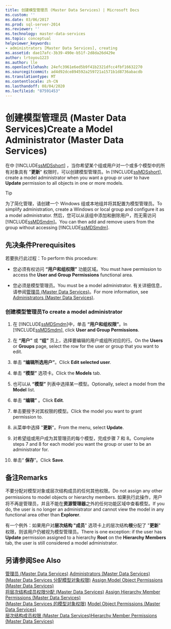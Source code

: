 ```yaml
---
title: 创建模型管理员 (Master Data Services) | Microsoft Docs
ms.custom: ''
ms.date: 03/06/2017
ms.prod: sql-server-2014
ms.reviewer: ''
ms.technology: master-data-services
ms.topic: conceptual
helpviewer_keywords:
- administrators [Master Data Services], creating
ms.assetid: dae17afc-3b39-490e-b51f-2d8da26d429e
author: lrtoyou1223
ms.author: lle
ms.openlocfilehash: 24efc3961e6ed5b9f41b2321dfcc4fbf16632270
ms.sourcegitcommit: ad4d92dce894592a259721a1571b1d8736abacdb
ms.translationtype: MT
ms.contentlocale: zh-CN
ms.lasthandoff: 08/04/2020
ms.locfileid: "87591453"
---
```

# <a name="create-a-model-administrator-master-data-services"></a><span data-ttu-id="9c08c-102">创建模型管理员 (Master Data Services)</span><span class="sxs-lookup"><span data-stu-id="9c08c-102">Create a Model Administrator (Master Data Services)</span></span>
  <span data-ttu-id="9c08c-103">在中 [!INCLUDE[ssMDSshort](../includes/ssmdsshort-md.md)] ，当你希望某个组或用户对一个或多个模型中的所有对象具有 "**更新**" 权限时，可以创建模型管理员。</span><span class="sxs-lookup"><span data-stu-id="9c08c-103">In [!INCLUDE[ssMDSshort](../includes/ssmdsshort-md.md)], create a model administrator when you want a group or user to have **Update** permission to all objects in one or more models.</span></span>  
  
> [!TIP]  
>  <span data-ttu-id="9c08c-104">为了简化管理，请创建一个 Windows 组或本地组并将其配置为模型管理员。</span><span class="sxs-lookup"><span data-stu-id="9c08c-104">To simplify administration, create a Windows or local group and configure it as a model administrator.</span></span> <span data-ttu-id="9c08c-105">然后，您可以从该组中添加和删除用户，而无需访问 [!INCLUDE[ssMDSmdm](../includes/ssmdsmdm-md.md)]。</span><span class="sxs-lookup"><span data-stu-id="9c08c-105">You can then add and remove users from the group without accessing [!INCLUDE[ssMDSmdm](../includes/ssmdsmdm-md.md)].</span></span>  
  
## <a name="prerequisites"></a><span data-ttu-id="9c08c-106">先决条件</span><span class="sxs-lookup"><span data-stu-id="9c08c-106">Prerequisites</span></span>  
 <span data-ttu-id="9c08c-107">若要执行此过程：</span><span class="sxs-lookup"><span data-stu-id="9c08c-107">To perform this procedure:</span></span>  
  
-   <span data-ttu-id="9c08c-108">您必须有权访问 **“用户和组权限”** 功能区域。</span><span class="sxs-lookup"><span data-stu-id="9c08c-108">You must have permission to access the **User and Group Permissions** functional area.</span></span>  
  
-   <span data-ttu-id="9c08c-109">您必须是模型管理员。</span><span class="sxs-lookup"><span data-stu-id="9c08c-109">You must be a model administrator.</span></span> <span data-ttu-id="9c08c-110">有关详细信息，请参阅[管理员 &#40;Master Data Services&#41;](administrators-master-data-services.md)。</span><span class="sxs-lookup"><span data-stu-id="9c08c-110">For more information, see [Administrators &#40;Master Data Services&#41;](administrators-master-data-services.md).</span></span>  
  
### <a name="to-create-a-model-administrator"></a><span data-ttu-id="9c08c-111">创建模型管理员</span><span class="sxs-lookup"><span data-stu-id="9c08c-111">To create a model administrator</span></span>  
  
1.  <span data-ttu-id="9c08c-112">在 [!INCLUDE[ssMDSmdm](../includes/ssmdsmdm-md.md)]中，单击 **“用户和组权限”**。</span><span class="sxs-lookup"><span data-stu-id="9c08c-112">In [!INCLUDE[ssMDSmdm](../includes/ssmdsmdm-md.md)], click **User and Group Permissions**.</span></span>  
  
2.  <span data-ttu-id="9c08c-113">在 **“用户”** 或 **“组”** 页上，选择要编辑的用户或组所对应的行。</span><span class="sxs-lookup"><span data-stu-id="9c08c-113">On the **Users** or **Groups** page, select the row for the user or group that you want to edit.</span></span>  
  
3.  <span data-ttu-id="9c08c-114">单击 **“编辑所选用户”**。</span><span class="sxs-lookup"><span data-stu-id="9c08c-114">Click **Edit selected user**.</span></span>  
  
4.  <span data-ttu-id="9c08c-115">单击 **“模型”** 选项卡。</span><span class="sxs-lookup"><span data-stu-id="9c08c-115">Click the **Models** tab.</span></span>  
  
5.  <span data-ttu-id="9c08c-116">也可以从 **“模型”** 列表中选择某一模型。</span><span class="sxs-lookup"><span data-stu-id="9c08c-116">Optionally, select a model from the **Model** list.</span></span>  
  
6.  <span data-ttu-id="9c08c-117">单击 **“编辑”** 。</span><span class="sxs-lookup"><span data-stu-id="9c08c-117">Click **Edit**.</span></span>  
  
7.  <span data-ttu-id="9c08c-118">单击要授予对其权限的模型。</span><span class="sxs-lookup"><span data-stu-id="9c08c-118">Click the model you want to grant permission to.</span></span>  
  
8.  <span data-ttu-id="9c08c-119">从菜单中选择 "**更新**"。</span><span class="sxs-lookup"><span data-stu-id="9c08c-119">From the menu, select **Update**.</span></span>  
  
9. <span data-ttu-id="9c08c-120">对希望组或用户成为其管理员的每个模型，完成步骤 7 和 8。</span><span class="sxs-lookup"><span data-stu-id="9c08c-120">Complete steps 7 and 8 for each model you want the group or user to be an administrator for.</span></span>  
  
10. <span data-ttu-id="9c08c-121">单击“ **保存**”。</span><span class="sxs-lookup"><span data-stu-id="9c08c-121">Click **Save**.</span></span>  
  
## <a name="remarks"></a><span data-ttu-id="9c08c-122">备注</span><span class="sxs-lookup"><span data-stu-id="9c08c-122">Remarks</span></span>  
 <span data-ttu-id="9c08c-123">不要分配对模型对象或层次结构成员的任何其他权限。</span><span class="sxs-lookup"><span data-stu-id="9c08c-123">Do not assign any other permissions to model objects or hierarchy members.</span></span> <span data-ttu-id="9c08c-124">如果执行此操作，用户将不再是管理员，并且不能在**资源管理器**之外的任何功能区域中查看模型。</span><span class="sxs-lookup"><span data-stu-id="9c08c-124">If you do, the user is no longer an administrator and cannot view the model in any functional area other than **Explorer**.</span></span>  
  
 <span data-ttu-id="9c08c-125">有一个例外：如果用户对**层次结构 "成员**" 选项卡上的层次结构**根**分配了 "**更新**" 权限，则该用户仍被视为模型管理员。</span><span class="sxs-lookup"><span data-stu-id="9c08c-125">There is one exception: if the user has **Update** permission assigned to a hierarchy **Root** on the **Hierarchy Members** tab, the user is still considered a model administrator.</span></span>  
  
## <a name="see-also"></a><span data-ttu-id="9c08c-126">另请参阅</span><span class="sxs-lookup"><span data-stu-id="9c08c-126">See Also</span></span>  
 <span data-ttu-id="9c08c-127">[管理员 &#40;Master Data Services&#41;](administrators-master-data-services.md) </span><span class="sxs-lookup"><span data-stu-id="9c08c-127">[Administrators &#40;Master Data Services&#41;](administrators-master-data-services.md) </span></span>  
 <span data-ttu-id="9c08c-128">[&#40;Master Data Services 分配模型对象权限&#41;](../../2014/master-data-services/assign-model-object-permissions-master-data-services.md) </span><span class="sxs-lookup"><span data-stu-id="9c08c-128">[Assign Model Object Permissions &#40;Master Data Services&#41;](../../2014/master-data-services/assign-model-object-permissions-master-data-services.md) </span></span>  
 <span data-ttu-id="9c08c-129">[将层次结构成员权限分配 &#40;Master Data Services&#41;](../../2014/master-data-services/assign-hierarchy-member-permissions-master-data-services.md) </span><span class="sxs-lookup"><span data-stu-id="9c08c-129">[Assign Hierarchy Member Permissions &#40;Master Data Services&#41;](../../2014/master-data-services/assign-hierarchy-member-permissions-master-data-services.md) </span></span>  
 <span data-ttu-id="9c08c-130">[&#40;Master Data Services 的模型对象权限&#41;](../../2014/master-data-services/model-object-permissions-master-data-services.md) </span><span class="sxs-lookup"><span data-stu-id="9c08c-130">[Model Object Permissions &#40;Master Data Services&#41;](../../2014/master-data-services/model-object-permissions-master-data-services.md) </span></span>  
 [<span data-ttu-id="9c08c-131">层次结构成员权限 (Master Data Services)</span><span class="sxs-lookup"><span data-stu-id="9c08c-131">Hierarchy Member Permissions &#40;Master Data Services&#41;</span></span>](../../2014/master-data-services/hierarchy-member-permissions-master-data-services.md)  
  
  
